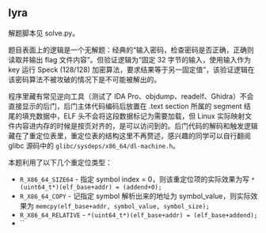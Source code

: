 ## lyra

解题脚本见 solve.py。

题目表面上的逻辑是一个无解题：经典的“输入密码，检查密码是否正确，正确则读取并输出 flag 文件内容”。但验证逻辑为“固定 32 字节的输入，使用输入作为 key 运行 Speck (128/128) 加密算法，要求结果等于另一固定值”，该验证逻辑在该密码算法不被攻破的情况下是不可能被解出的。

程序里藏有常见逆向工具（测试了 IDA Pro、objdump、readelf、Ghidra）不会直接显示的后门，后门主体代码编码后放置在 .text section 所属的 segment 结尾的填充数据中，ELF 头不会将这段数据标记为需要加载，但 Linux 实际映射文件内容进内存的时候是按页对齐的，是可以访问到的。后门代码的解码和触发逻辑藏在了重定位表里，重定位表的结构这里不再赘述，感兴趣的同学可以自行翻阅 glibc 源码中的 `glibc/sysdeps/x86_64/dl-machine.h`。

本题利用了以下几个重定位类型：

* `R_X86_64_SIZE64` - 指定 symbol index = 0，则该重定位项的实际效果为写 `*(uint64_t*)(elf_base+addr) = (addend+0);`
* `R_X86_64_COPY` - 记指定 symbol 解析出来的地址为 symbol_value，则实际效果为 `memcpy(elf_base+addr, symbol_value, symbol_size);`
* `R_X86_64_RELATIVE` - `*(uint64_t*)(elf_base+addr) = (elf_base+addend);`
* ``
